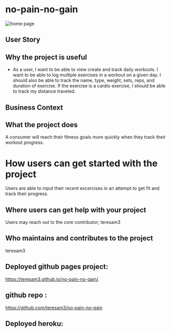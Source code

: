 # no-pain-no-gain

![home page](https://github.com/teresam3/no-pain-no-gain/blob/main/fitness-tracker.png?raw=true)

## User Story
## Why the project is useful

* As a user, I want to be able to view create and track daily workouts. I want to be able to log multiple exercises in a workout on a given day. I should also be able to track the name, type, weight, sets, reps, and duration of exercise. If the exercise is a cardio exercise, I should be able to track my distance traveled.

## Business Context
## What the project does

A consumer will reach their fitness goals more quickly when they track their workout progress.
# How users can get started with the project
Users are able to input their recent excercises in an attempt to get fit and track their progress.

## Where users can get help with your project
Users may reach out to the core contributor; teresam3

## Who maintains and contributes to the project
teresam3

## Deployed github pages project:
https://teresam3.github.io/no-pain-no-gain/.
## github repo : 
https://github.com/teresam3/no-pain-no-gain
## Deployed heroku: 


